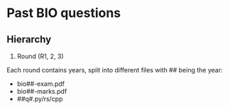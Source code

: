 # Past BIO questions

## Hierarchy

1. Round (R1, 2, 3)

Each round contains years, split into different files with ## being the year:

- bio##-exam.pdf
- bio##-marks.pdf
- ##q#.py/rs/cpp
